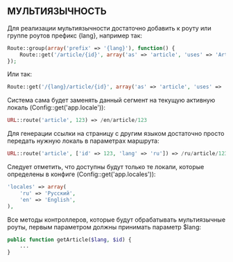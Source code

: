 ## МУЛЬТИЯЗЫЧНОСТЬ

Для реализации мультиязычности достаточно добавить к роуту или группе роутов префикс {lang}, например так:

```php
Route::group(array('prefix' => '{lang}'), function() {
    Route::get('/article/{id}', array('as' => 'article', 'uses' => 'ArticleController@getArticle'));
});
```

Или так:

```php
Route::get('/{lang}/article/{id}', array('as' => 'article', 'uses' => 'ArticleController@getArticle'));
```

Система сама будет заменять данный сегмент на текущую активную локаль (Config::get('app.locale')):

```php
URL::route('article', 123) => /en/article/123
```

Для генерации ссылки на страницу с другим языком достаточно просто передать нужную локаль в параметрах маршрута:

```php
URL::route('article', ['id' => 123, 'lang' => 'ru']) => /ru/article/123
```

Следует отметить, что доступны будут только те локали, которые определены в конфиге (Config::get('app.locales')):

```php
'locales' => array(
    'ru' => 'Русский',
    'en' => 'English',
),
```

Все методы контроллеров, которые будут обрабатывать мультиязычные роуты, первым параметром должны принимать параметр $lang:

```php
public function getArticle($lang, $id) {
    ...
}
```